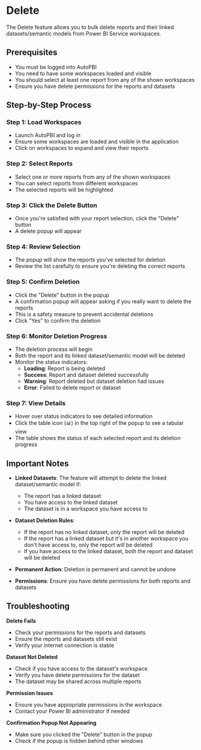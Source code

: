 # Delete

The Delete feature allows you to bulk delete reports and their linked datasets/semantic models from Power BI Service workspaces.

## Prerequisites

- You must be logged into AutoPBI
- You need to have some workspaces loaded and visible
- You should select at least one report from any of the shown workspaces
- Ensure you have delete permissions for the reports and datasets

## Step-by-Step Process

### Step 1: Load Workspaces
- Launch AutoPBI and log in
- Ensure some workspaces are loaded and visible in the application
- Click on workspaces to expand and view their reports

### Step 2: Select Reports
- Select one or more reports from any of the shown workspaces
- You can select reports from different workspaces
- The selected reports will be highlighted

### Step 3: Click the Delete Button
- Once you're satisfied with your report selection, click the "Delete" button
- A delete popup will appear

### Step 4: Review Selection
- The popup will show the reports you've selected for deletion
- Review the list carefully to ensure you're deleting the correct reports

### Step 5: Confirm Deletion
- Click the "Delete" button in the popup
- A confirmation popup will appear asking if you really want to delete the reports
- This is a safety measure to prevent accidental deletions
- Click "Yes" to confirm the deletion

### Step 6: Monitor Deletion Progress
- The deletion process will begin
- Both the report and its linked dataset/semantic model will be deleted
- Monitor the status indicators:
  - **Loading**: Report is being deleted
  - **Success**: Report and dataset deleted successfully
  - **Warning**: Report deleted but dataset deletion had issues
  - **Error**: Failed to delete report or dataset

### Step 7: View Details
- Hover over status indicators to see detailed information
- Click the table icon (📊) in the top right of the popup to see a tabular view
- The table shows the status of each selected report and its deletion progress

## Important Notes

- **Linked Datasets**: The feature will attempt to delete the linked dataset/semantic model if:
  - The report has a linked dataset
  - You have access to the linked dataset
  - The dataset is in a workspace you have access to

- **Dataset Deletion Rules**:
  - If the report has no linked dataset, only the report will be deleted
  - If the report has a linked dataset but it's in another workspace you don't have access to, only the report will be deleted
  - If you have access to the linked dataset, both the report and dataset will be deleted

- **Permanent Action**: Deletion is permanent and cannot be undone
- **Permissions**: Ensure you have delete permissions for both reports and datasets

## Troubleshooting

**Delete Fails**
- Check your permissions for the reports and datasets
- Ensure the reports and datasets still exist
- Verify your internet connection is stable

**Dataset Not Deleted**
- Check if you have access to the dataset's workspace
- Verify you have delete permissions for the dataset
- The dataset may be shared across multiple reports

**Permission Issues**
- Ensure you have appropriate permissions in the workspace
- Contact your Power BI administrator if needed

**Confirmation Popup Not Appearing**
- Make sure you clicked the "Delete" button in the popup
- Check if the popup is hidden behind other windows 